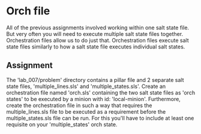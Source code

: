 # Orch file

All of the previous assignments involved working within one salt state file. But very often you will need to execute multiple salt state files together. Orchestration files allow us to do just that. Orchestration files execute salt state files similarly to how a salt state file executes individual salt states.

## Assignment

The 'lab_007/problem' directory contains a pillar file and 2 separate salt state files, 'multiple_lines.sls' and 'multiple_states.sls'. Create an orchestration file named 'orch.sls' containing the two salt state files as 'orch states' to be executed by a minion with id: 'local-minion'. Furthermore, create the orchestration file in such a way that requires the multiple_lines.sls file to be executed as a requirement before the multiple_states.sls file can be run. For this you'll have to include at least one requisite on your 'multiple_states' orch state. 

